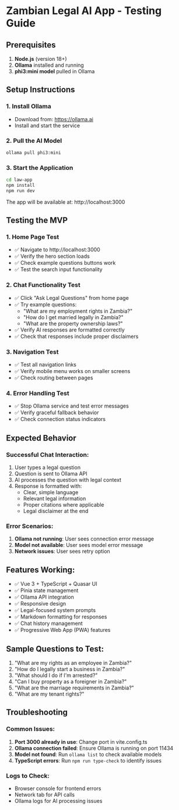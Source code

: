 # Zambian Legal AI App - Testing Guide

## Prerequisites

1. **Node.js** (version 18+)
2. **Ollama** installed and running
3. **phi3:mini model** pulled in Ollama

## Setup Instructions

### 1. Install Ollama
- Download from: https://ollama.ai
- Install and start the service

### 2. Pull the AI Model
```bash
ollama pull phi3:mini
```

### 3. Start the Application
```bash
cd law-app
npm install
npm run dev
```

The app will be available at: http://localhost:3000

## Testing the MVP

### 1. Home Page Test
- ✅ Navigate to http://localhost:3000
- ✅ Verify the hero section loads
- ✅ Check example questions buttons work
- ✅ Test the search input functionality

### 2. Chat Functionality Test
- ✅ Click "Ask Legal Questions" from home page
- ✅ Try example questions:
  - "What are my employment rights in Zambia?"
  - "How do I get married legally in Zambia?"
  - "What are the property ownership laws?"
- ✅ Verify AI responses are formatted correctly
- ✅ Check that responses include proper disclaimers

### 3. Navigation Test
- ✅ Test all navigation links
- ✅ Verify mobile menu works on smaller screens
- ✅ Check routing between pages

### 4. Error Handling Test
- ✅ Stop Ollama service and test error messages
- ✅ Verify graceful fallback behavior
- ✅ Check connection status indicators

## Expected Behavior

### Successful Chat Interaction:
1. User types a legal question
2. Question is sent to Ollama API
3. AI processes the question with legal context
4. Response is formatted with:
   - Clear, simple language
   - Relevant legal information
   - Proper citations where applicable
   - Legal disclaimer at the end

### Error Scenarios:
1. **Ollama not running**: User sees connection error message
2. **Model not available**: User sees model error message
3. **Network issues**: User sees retry option

## Features Working:
- ✅ Vue 3 + TypeScript + Quasar UI
- ✅ Pinia state management
- ✅ Ollama API integration
- ✅ Responsive design
- ✅ Legal-focused system prompts
- ✅ Markdown formatting for responses
- ✅ Chat history management
- ✅ Progressive Web App (PWA) features

## Sample Questions to Test:
1. "What are my rights as an employee in Zambia?"
2. "How do I legally start a business in Zambia?"
3. "What should I do if I'm arrested?"
4. "Can I buy property as a foreigner in Zambia?"
5. "What are the marriage requirements in Zambia?"
6. "What are my tenant rights?"

## Troubleshooting

### Common Issues:
1. **Port 3000 already in use**: Change port in vite.config.ts
2. **Ollama connection failed**: Ensure Ollama is running on port 11434
3. **Model not found**: Run `ollama list` to check available models
4. **TypeScript errors**: Run `npm run type-check` to identify issues

### Logs to Check:
- Browser console for frontend errors
- Network tab for API calls
- Ollama logs for AI processing issues
